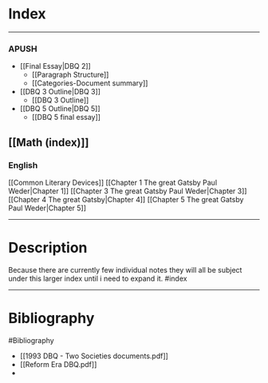 # Index
---
### APUSH
- [[Final Essay|DBQ 2]]
	- [[Paragraph Structure]]
	- [[Categories-Document summary]]
- [[DBQ 3 Outline|DBQ 3]]
	- [[DBQ 3 Outline]]
- [[DBQ 5 Outline|DBQ 5]]
	- [[DBQ 5 final essay]]
	

## [[Math (index)]]

### English

[[Common Literary Devices]]
[[Chapter 1 The great Gatsby Paul Weder|Chapter 1]]
[[Chapter 3 The great Gatsby Paul Weder|Chapter 3]]
[[Chapter 4 The great Gatsby|Chapter 4]]
[[Chapter 5 The great Gatsby Paul Weder|Chapter 5]]




---
# Description
Because there are currently few individual notes they will all be subject under this larger index until i need to expand it.
#index

---
# Bibliography 
#Bibliography 
- [[1993 DBQ - Two Societies documents.pdf]]
- [[Reform Era DBQ.pdf]]
- 